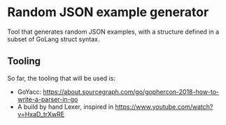 # Random JSON example generator

Tool that generates random JSON examples, with a structure defined in a subset of GoLang struct syntax.

## Tooling
So far, the tooling that will be used is:
- GoYacc: https://about.sourcegraph.com/go/gophercon-2018-how-to-write-a-parser-in-go
- A build by hand Lexer, inspired in https://www.youtube.com/watch?v=HxaD_trXwRE
